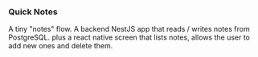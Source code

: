 ### Quick Notes
A tiny "notes" flow. A backend NestJS app that reads / writes notes from PostgreSQL.  plus a react native screen that lists notes, allows the user to add new ones and delete them.
